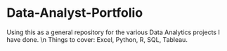 # Data-Analyst-Portfolio

Using this as a general repository for the various Data Analytics projects I have done.
\n Things to cover: Excel, Python, R, SQL, Tableau.
